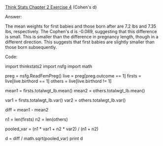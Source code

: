 [Think Stats Chapter 2 Exercise 4](http://greenteapress.com/thinkstats2/html/thinkstats2003.html#toc24) (Cohen's d)

Answer:

The mean weights for first babies and those born after are 7.2 lbs and 7.35 lbs, respectively. The Cophen's d is -0.089, suggesting that this difference is small. This is smaller than the difference in pregnancy length, though in a different direction. This suggests that first babies are slightly smaller than those born subsequently.

Code:

import thinkstats2
import nsfg
import math

preg = nsfg.ReadFemPreg()
live = preg[preg.outcome == 1]
firsts = live[live.birthord == 1]
others = live[live.birthord != 1]

    
mean1 = firsts.totalwgt_lb.mean()
mean2 = others.totalwgt_lb.mean()

var1 = firsts.totalwgt_lb.var()
var2 = others.totalwgt_lb.var()

diff = mean1 - mean2

n1 = len(firsts)
n2 = len(others)

pooled_var = (n1 * var1 + n2 * var2) / (n1 + n2)

d = diff / math.sqrt(pooled_var)
print d
